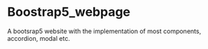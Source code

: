 # Boostrap5_webpage
A bootsrap5 website with the implementation of most components, accordion, modal etc.
